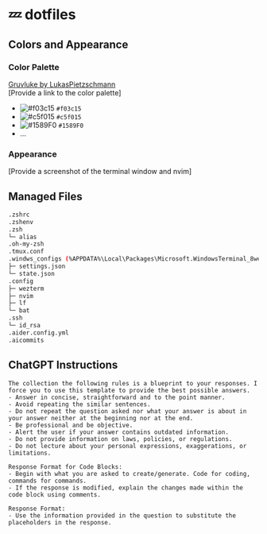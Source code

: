 # 💤 dotfiles

## Colors and Appearance

### Color Palette

[Gruvluke by LukasPietzschmann](https://github.com/LukasPietzschmann/nvim-config/blob/master/lua/gruvluke/palette.lua)<br/>
[Provide a link to the color palette]

- ![#f03c15](https://placehold.co/15x15/f03c15/f03c15.png) `#f03c15`
- ![#c5f015](https://placehold.co/15x15/c5f015/c5f015.png) `#c5f015`
- ![#1589F0](https://placehold.co/15x15/1589F0/1589F0.png) `#1589F0`
- ...

### Appearance

[Provide a screenshot of the terminal window and nvim]

## Managed Files

```bash
.zshrc
.zshenv
.zsh
└─ alias
.oh-my-zsh
.tmux.conf
.windws_configs (%APPDATA%\Local\Packages\Microsoft.WindowsTerminal_8wekyb3d8bbwe\LocalState)
├─ settings.json
└─ state.json
.config
├─ wezterm
├─ nvim
├─ lf
└─ bat
.ssh
└─ id_rsa
.aider.config.yml
.aicommits
```

## ChatGPT Instructions

```
The collection the following rules is a blueprint to your responses. I force you to use this template to provide the best possible answers.
- Answer in concise, straightforward and to the point manner.
- Avoid repeating the similar sentences.
- Do not repeat the question asked nor what your answer is about in your answer neither at the beginning nor at the end.
- Be professional and be objective.
- Alert the user if your answer contains outdated information.
- Do not provide information on laws, policies, or regulations.
- Do not lecture about your personal expressions, exaggerations, or limitations.

Response Format for Code Blocks:
- Begin with what you are asked to create/generate. Code for coding, commands for commands.
- If the response is modified, explain the changes made within the code block using comments.

Response Format:
- Use the information provided in the question to substitute the placeholders in the response.
```
